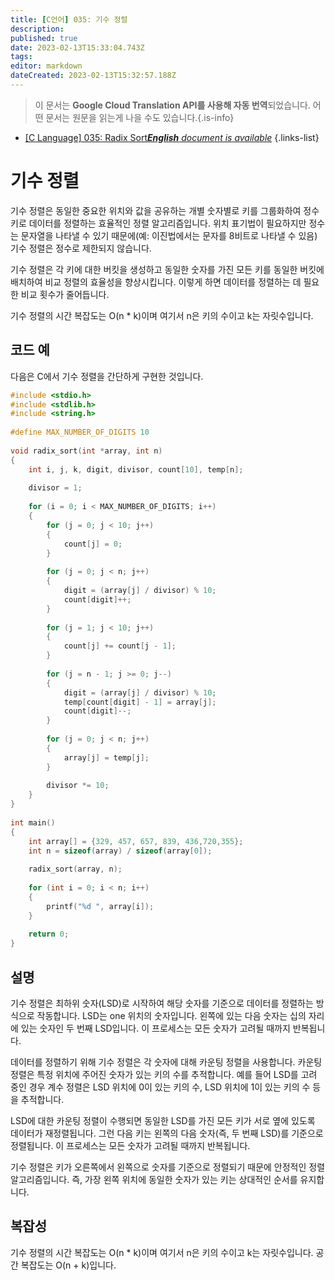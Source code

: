 ```yaml
---
title: [C언어] 035: 기수 정렬
description: 
published: true
date: 2023-02-13T15:33:04.743Z
tags: 
editor: markdown
dateCreated: 2023-02-13T15:32:57.188Z
---
```


> 이 문서는 **Google Cloud Translation API를 사용해 자동 번역**되었습니다.
어떤 문서는 원문을 읽는게 나을 수도 있습니다.{.is-info}



- [[C Language] 035: Radix Sort***English** document is available*](/en/Knowledge-base/Algorithm/c-language-035-radix-sort)
{.links-list}


# 기수 정렬

기수 정렬은 동일한 중요한 위치와 값을 공유하는 개별 숫자별로 키를 그룹화하여 정수 키로 데이터를 정렬하는 효율적인 정렬 알고리즘입니다. 위치 표기법이 필요하지만 정수는 문자열을 나타낼 수 있기 때문에(예: 이진법에서는 문자를 8비트로 나타낼 수 있음) 기수 정렬은 정수로 제한되지 않습니다.

기수 정렬은 각 키에 대한 버킷을 생성하고 동일한 숫자를 가진 모든 키를 동일한 버킷에 배치하여 비교 정렬의 효율성을 향상시킵니다. 이렇게 하면 데이터를 정렬하는 데 필요한 비교 횟수가 줄어듭니다.

기수 정렬의 시간 복잡도는 O(n * k)이며 여기서 n은 키의 수이고 k는 자릿수입니다.

## 코드 예

다음은 C에서 기수 정렬을 간단하게 구현한 것입니다.

```c
#include <stdio.h>
#include <stdlib.h>
#include <string.h>
 
#define MAX_NUMBER_OF_DIGITS 10
 
void radix_sort(int *array, int n)
{
    int i, j, k, digit, divisor, count[10], temp[n];
 
    divisor = 1;
 
    for (i = 0; i < MAX_NUMBER_OF_DIGITS; i++)
    {
        for (j = 0; j < 10; j++)
        {
            count[j] = 0;
        }
 
        for (j = 0; j < n; j++)
        {
            digit = (array[j] / divisor) % 10;
            count[digit]++;
        }
 
        for (j = 1; j < 10; j++)
        {
            count[j] += count[j - 1];
        }
 
        for (j = n - 1; j >= 0; j--)
        {
            digit = (array[j] / divisor) % 10;
            temp[count[digit] - 1] = array[j];
            count[digit]--;
        }
 
        for (j = 0; j < n; j++)
        {
            array[j] = temp[j];
        }
 
        divisor *= 10;
    }
}
 
int main()
{
    int array[] = {329, 457, 657, 839, 436,720,355};
    int n = sizeof(array) / sizeof(array[0]);
 
    radix_sort(array, n);
 
    for (int i = 0; i < n; i++)
    {
        printf("%d ", array[i]);
    }
 
    return 0;
}
```

## 설명

기수 정렬은 최하위 숫자(LSD)로 시작하여 해당 숫자를 기준으로 데이터를 정렬하는 방식으로 작동합니다. LSD는 one 위치의 숫자입니다. 왼쪽에 있는 다음 숫자는 십의 자리에 있는 숫자인 두 번째 LSD입니다. 이 프로세스는 모든 숫자가 고려될 때까지 반복됩니다.

데이터를 정렬하기 위해 기수 정렬은 각 숫자에 대해 카운팅 정렬을 사용합니다. 카운팅 정렬은 특정 위치에 주어진 숫자가 있는 키의 수를 추적합니다. 예를 들어 LSD를 고려 중인 경우 계수 정렬은 LSD 위치에 0이 있는 키의 수, LSD 위치에 1이 있는 키의 수 등을 추적합니다.

LSD에 대한 카운팅 정렬이 수행되면 동일한 LSD를 가진 모든 키가 서로 옆에 있도록 데이터가 재정렬됩니다. 그런 다음 키는 왼쪽의 다음 숫자(즉, 두 번째 LSD)를 기준으로 정렬됩니다. 이 프로세스는 모든 숫자가 고려될 때까지 반복됩니다.

기수 정렬은 키가 오른쪽에서 왼쪽으로 숫자를 기준으로 정렬되기 때문에 안정적인 정렬 알고리즘입니다. 즉, 가장 왼쪽 위치에 동일한 숫자가 있는 키는 상대적인 순서를 유지합니다.

## 복잡성

기수 정렬의 시간 복잡도는 O(n * k)이며 여기서 n은 키의 수이고 k는 자릿수입니다. 공간 복잡도는 O(n + k)입니다.